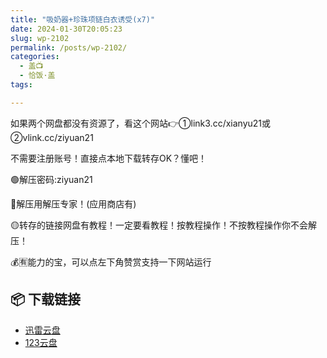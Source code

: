 ```yaml
---
title: "吸奶器+珍珠项链白衣诱受(x7)"
date: 2024-01-30T20:05:23
slug: wp-2102
permalink: /posts/wp-2102/
categories:
  - 盖📺
  - 恰饭·盖
tags:

---
```


如果两个网盘都没有资源了，看这个网站👉①link3.cc/xianyu21或②vlink.cc/ziyuan21

不需要注册账号！直接点本地下载转存OK？懂吧！

🟢解压密码:ziyuan21

🔵解压用解压专家！(应用商店有)

🟡转存的链接网盘有教程！一定要看教程！按教程操作！不按教程操作你不会解压！

💰🈶能力的宝，可以点左下角赞赏支持一下网站运行

## 📦 下载链接
- [迅雷云盘](https://blziyuan21.com/pay-download/2102?key=8d7bd4ff4d&down_id=0)
- [123云盘](https://blziyuan21.com/pay-download/2102?key=8d7bd4ff4d&down_id=1)


